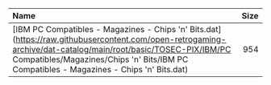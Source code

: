|Name|Size|
|:---|---:|
|[IBM PC Compatibles - Magazines - Chips 'n' Bits.dat](https://raw.githubusercontent.com/open-retrogaming-archive/dat-catalog/main/root/basic/TOSEC-PIX/IBM/PC Compatibles/Magazines/Chips 'n' Bits/IBM PC Compatibles - Magazines - Chips 'n' Bits.dat)|954|
